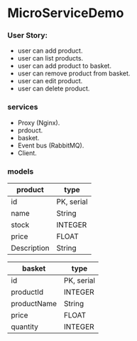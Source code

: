 # MicroServiceDemo

### User Story:
* user can add product.
* user can list products.
* user can add product to basket.
* user can remove product from basket.
* user can edit product.
* user can delete product.

### services 
* Proxy (Nginx).
* prdouct.
* basket.
* Event bus (RabbitMQ).
* Client.

### models
| product        | type |
|----------------|---|
| id             | PK, serial |
| name           | String |
| stock          | INTEGER |
| price          | FLOAT |
| Description    | String |

| basket         | type |
|----------------|---|
| id             | PK, serial |
| productId      | INTEGER |
| productName    | String |
| price          | FLOAT |
| quantity       | INTEGER |
